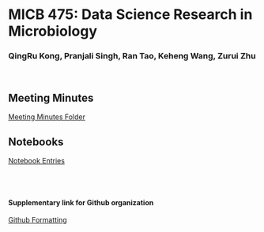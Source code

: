 # MICB 475: Data Science Research in Microbiology
### QingRu Kong, Pranjali Singh, Ran Tao, Keheng Wang, Zurui Zhu

<br/>

## Meeting Minutes 
[Meeting Minutes Folder](/Meeting_minutes)

## Notebooks
[Notebook Entries](/Notebook)

<br/>
<br/>

#### Supplementary link for Github organization
[Github Formatting](https://docs.github.com/en/get-started/writing-on-github/getting-started-with-writing-and-formatting-on-github/basic-writing-and-formatting-syntax#links)


